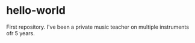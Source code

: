# hello-world
First repository.
I've been a private music teacher on multiple instruments ofr 5 years.
